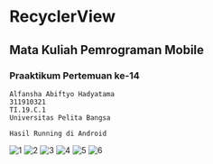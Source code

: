 # RecyclerView
## Mata Kuliah Pemrograman Mobile
### Praaktikum Pertemuan ke-14


```
Alfansha Abiftyo Hadyatama
311910321
TI.19.C.1
Universitas Pelita Bangsa
```


```
Hasil Running di Android
```
![1](https://user-images.githubusercontent.com/56286071/174436767-c66bda2d-8f04-46a3-85de-4f81a42bda36.jpeg)
![2](https://user-images.githubusercontent.com/56286071/174436822-0454058b-195a-4314-b8de-6d6757450558.jpeg)
![3](https://user-images.githubusercontent.com/56286071/174436826-e1d6e933-5928-4a5c-b280-23aa2295a727.jpeg)
![4](https://user-images.githubusercontent.com/56286071/174436831-0c3a5400-1077-4f55-8551-89e46614dc61.jpeg)
![5](https://user-images.githubusercontent.com/56286071/174436835-1f88889e-ef86-443a-961c-0b8386181eed.jpeg)
![6](https://user-images.githubusercontent.com/56286071/174436840-2db1fde8-8a61-4d13-8181-c64756d609a8.jpeg)

